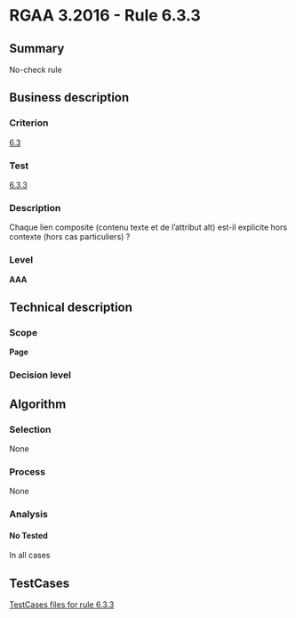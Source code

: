 # RGAA 3.2016 - Rule 6.3.3

## Summary
No-check rule


## Business description

### Criterion
[6.3](http://references.modernisation.gouv.fr/rgaa-accessibilite/criteres.html#crit-6-3)

### Test
[6.3.3](http://references.modernisation.gouv.fr/rgaa-accessibilite/criteres.html#test-6-3-3)

### Description
Chaque lien composite (contenu texte et de l’attribut alt) est-il explicite hors contexte (hors cas particuliers) ?

### Level
**AAA**


## Technical description

### Scope
**Page**

### Decision level


## Algorithm

### Selection
None

### Process
None

### Analysis

#### No Tested
In all cases


##  TestCases

[TestCases files for rule 6.3.3](https://github.com/Asqatasun/Asqatasun/tree/RGAA_3.2016/rules/rules-rgaa3.2016/src/test/resources/testcases/rgaa32016/Rgaa32016Rule060303/)


